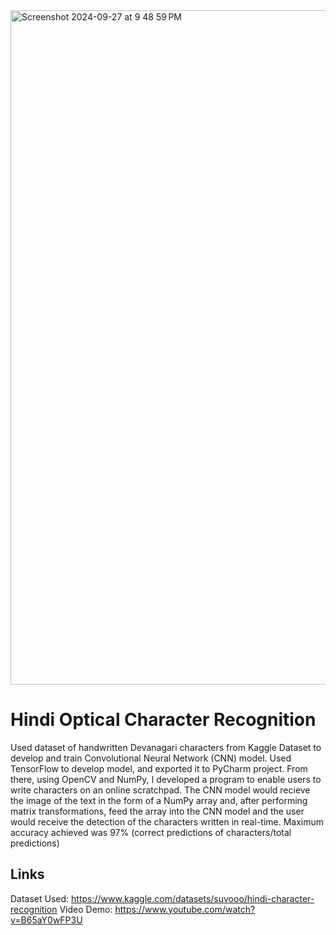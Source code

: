 <img width="1079" alt="Screenshot 2024-09-27 at 9 48 59 PM" src="https://github.com/user-attachments/assets/58fb234b-af1f-4a04-8051-ea5197e475bc">

# Hindi Optical Character Recognition
Used dataset of handwritten Devanagari characters from Kaggle Dataset to develop and train Convolutional Neural Network (CNN) model. 
Used TensorFlow to develop model, and exported it to PyCharm project. From there, using OpenCV and NumPy, I developed a program to enable users to write characters on an online scratchpad. The CNN model would recieve the image of the text in the form of a NumPy array and, after performing matrix transformations, feed the array into the CNN model and the user would receive the detection of the characters written in real-time.
Maximum accuracy achieved was 97% (correct predictions of characters/total predictions)

## Links
Dataset Used: https://www.kaggle.com/datasets/suvooo/hindi-character-recognition
Video Demo: https://www.youtube.com/watch?v=B65aY0wFP3U
